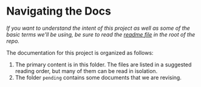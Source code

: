 # Navigating the Docs

_If you want to understand the intent of this project as well as some of the basic terms we'll
be using, be sure to read the [readme file](../README.md) in the root of the repo._

The documentation for this project is organized as follows:

1. The primary content is in this folder. The files are listed in a suggested reading order,
but many of them can be read in isolation.
2. The folder `pending` contains some documents that we are revising.